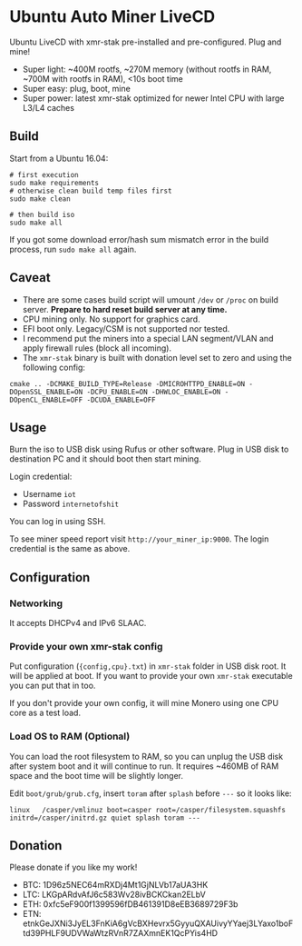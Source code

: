 # Ubuntu Auto Miner LiveCD

Ubuntu LiveCD with xmr-stak pre-installed and pre-configured. Plug and mine!

 * Super light: ~400M rootfs, ~270M memory (without rootfs in RAM, ~700M with rootfs in RAM), <10s boot time
 * Super easy: plug, boot, mine
 * Super power: latest xmr-stak optimized for newer Intel CPU with large L3/L4 caches

## Build

Start from a Ubuntu 16.04:

```shell
# first execution
sudo make requirements
# otherwise clean build temp files first
sudo make clean

# then build iso
sudo make all
```

If you got some download error/hash sum mismatch error in the build process, run `sudo make all` again.

## Caveat

 * There are some cases build script will umount `/dev` or `/proc` on build server. **Prepare to hard reset build server at any time.**
 * CPU mining only. No support for graphics card.
 * EFI boot only. Legacy/CSM is not supported nor tested.
 * I recommend put the miners into a special LAN segment/VLAN and apply firewall rules (block all incoming).
 * The `xmr-stak` binary is built with donation level set to zero and using the following config:
 ```shell
 cmake .. -DCMAKE_BUILD_TYPE=Release -DMICROHTTPD_ENABLE=ON -DOpenSSL_ENABLE=ON -DCPU_ENABLE=ON -DHWLOC_ENABLE=ON -DOpenCL_ENABLE=OFF -DCUDA_ENABLE=OFF
 ```

## Usage

Burn the iso to USB disk using Rufus or other software. Plug in USB disk to destination PC and it should boot then start mining.

Login credential:

 * Username `iot`
 * Password `internetofshit`

You can log in using SSH.

To see miner speed report visit `http://your_miner_ip:9000`. The login credential is the same as above.

## Configuration

### Networking

It accepts DHCPv4 and IPv6 SLAAC.

### Provide your own xmr-stak config

Put configuration (`{config,cpu}.txt`) in `xmr-stak` folder in USB disk root. It will be applied at boot. If you want to provide your own `xmr-stak` executable you can put that in too.

If you don't provide your own config, it will mine Monero using one CPU core as a test load.

### Load OS to RAM (Optional)

You can load the root filesystem to RAM, so you can unplug the USB disk after system boot and it will continue to run. It requires ~460MB of RAM space and the boot time will be slightly longer.

Edit `boot/grub/grub.cfg`, insert `toram` after `splash` before `---` so it looks like:

```
linux	/casper/vmlinuz boot=casper root=/casper/filesystem.squashfs initrd=/casper/initrd.gz quiet splash toram ---
```

## Donation

Please donate if you like my work!

 * BTC: 1D96z5NEC64mRXDj4Mt1GjNLVb17aUA3HK
 * LTC: LKGpARdvAfJ6c583Wv28ivBCKCkan2ELbV
 * ETH: 0xfc5eF900f1399596fDB461391D8eEB3689729F3b
 * ETN: etnkGeJXNi3JyEL3FnKiA6gVcBXHevrx5GyyuQXAUivyYYaej3LYaxo1boFtd39PHLF9UDVWaWtzRVnR7ZAXmnEK1QcPYis4HD
